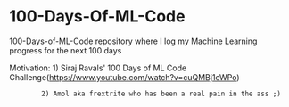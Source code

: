 # 100-Days-Of-ML-Code

100-Days-of-ML-Code  repository where I log my Machine Learning progress for the next 100 days 

Motivation: 1) Siraj Ravals' 100 Days of ML Code Challenge(https://www.youtube.com/watch?v=cuQMBj1cWPo)

            2) Amol aka frextrite who has been a real pain in the ass ;)
